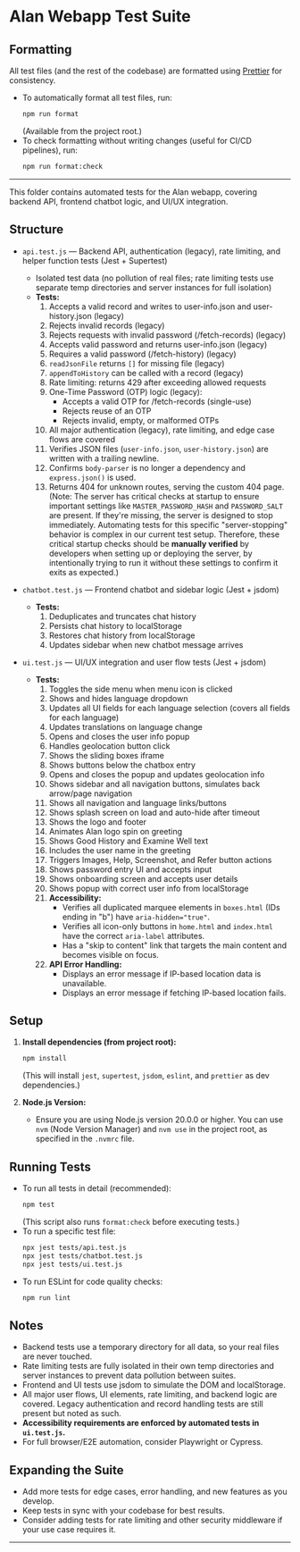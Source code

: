 <!-- Alan UI - tests/README.md | 19th June 2025, WJW -->

# Alan Webapp Test Suite

## Formatting

All test files (and the rest of the codebase) are formatted using [Prettier](https://prettier.io/) for consistency.
- To automatically format all test files, run:
  ```bash
  npm run format
  ```
  (Available from the project root.)
- To check formatting without writing changes (useful for CI/CD pipelines), run:
  ```bash
  npm run format:check
  ```

---

This folder contains automated tests for the Alan webapp, covering backend API, frontend chatbot logic, and UI/UX integration.

## Structure

- `api.test.js` — Backend API, authentication (legacy), rate limiting, and helper function tests (Jest + Supertest)
  - Isolated test data (no pollution of real files; rate limiting tests use separate temp directories and server instances for full isolation)
  - **Tests:**
    1. Accepts a valid record and writes to user-info.json and user-history.json (legacy)
    2. Rejects invalid records (legacy)
    3. Rejects requests with invalid password (/fetch-records) (legacy)
    4. Accepts valid password and returns user-info.json (legacy)
    5. Requires a valid password (/fetch-history) (legacy)
    6. `readJsonFile` returns `[]` for missing file (legacy)
    7. `appendToHistory` can be called with a record (legacy)
    8. Rate limiting: returns 429 after exceeding allowed requests
    9. One-Time Password (OTP) logic (legacy):
       - Accepts a valid OTP for /fetch-records (single-use)
       - Rejects reuse of an OTP
       - Rejects invalid, empty, or malformed OTPs
    10. All major authentication (legacy), rate limiting, and edge case flows are covered
    11. Verifies JSON files (`user-info.json`, `user-history.json`) are written with a trailing newline.
    12. Confirms `body-parser` is no longer a dependency and `express.json()` is used.
    13. Returns 404 for unknown routes, serving the custom 404 page.
    (Note: The server has critical checks at startup to ensure important settings like `MASTER_PASSWORD_HASH` and `PASSWORD_SALT` are present. If they're missing, the server is designed to stop immediately. Automating tests for this specific "server-stopping" behavior is complex in our current test setup. Therefore, these critical startup checks should be **manually verified** by developers when setting up or deploying the server, by intentionally trying to run it without these settings to confirm it exits as expected.)

- `chatbot.test.js` — Frontend chatbot and sidebar logic (Jest + jsdom)
  - **Tests:**
    1. Deduplicates and truncates chat history
    2. Persists chat history to localStorage
    3. Restores chat history from localStorage
    4. Updates sidebar when new chatbot message arrives

- `ui.test.js` — UI/UX integration and user flow tests (Jest + jsdom)
  - **Tests:**
    1. Toggles the side menu when menu icon is clicked
    2. Shows and hides language dropdown
    3. Updates all UI fields for each language selection (covers all fields for each language)
    4. Updates translations on language change
    5. Opens and closes the user info popup
    6. Handles geolocation button click
    7. Shows the sliding boxes iframe
    8. Shows buttons below the chatbox entry
    9. Opens and closes the popup and updates geolocation info
    10. Shows sidebar and all navigation buttons, simulates back arrow/page navigation
    11. Shows all navigation and language links/buttons
    12. Shows splash screen on load and auto-hide after timeout
    13. Shows the logo and footer
    14. Animates Alan logo spin on greeting
    15. Shows Good History and Examine Well text
    16. Includes the user name in the greeting
    17. Triggers Images, Help, Screenshot, and Refer button actions
    18. Shows password entry UI and accepts input
    19. Shows onboarding screen and accepts user details
    20. Shows popup with correct user info from localStorage
    21. **Accessibility:**
        - Verifies all duplicated marquee elements in `boxes.html` (IDs ending in "b") have `aria-hidden="true"`.
        - Verifies all icon-only buttons in `home.html` and `index.html` have the correct `aria-label` attributes.
        - Has a "skip to content" link that targets the main content and becomes visible on focus.
    22. **API Error Handling:**
        - Displays an error message if IP-based location data is unavailable.
        - Displays an error message if fetching IP-based location fails.

## Setup

1. **Install dependencies (from project root):**
   ```bash
   npm install
   ```
   (This will install `jest`, `supertest`, `jsdom`, `eslint`, and `prettier` as dev dependencies.)

2. **Node.js Version:**
   - Ensure you are using Node.js version 20.0.0 or higher. You can use `nvm` (Node Version Manager) and `nvm use` in the project root, as specified in the `.nvmrc` file.

## Running Tests

- To run all tests in detail (recommended):
  ```bash
  npm test
  ```
  (This script also runs `format:check` before executing tests.)
- To run a specific test file:
  ```bash
  npx jest tests/api.test.js
  npx jest tests/chatbot.test.js
  npx jest tests/ui.test.js
  ```
- To run ESLint for code quality checks:
  ```bash
  npm run lint
  ```

## Notes

- Backend tests use a temporary directory for all data, so your real files are never touched.
- Rate limiting tests are fully isolated in their own temp directories and server instances to prevent data pollution between suites.
- Frontend and UI tests use jsdom to simulate the DOM and localStorage.
- All major user flows, UI elements, rate limiting, and backend logic are covered. Legacy authentication and record handling tests are still present but noted as such.
- **Accessibility requirements are enforced by automated tests in `ui.test.js`.**
- For full browser/E2E automation, consider Playwright or Cypress.

## Expanding the Suite

- Add more tests for edge cases, error handling, and new features as you develop.
- Keep tests in sync with your codebase for best results.
- Consider adding tests for rate limiting and other security middleware if your use case requires it.

---
